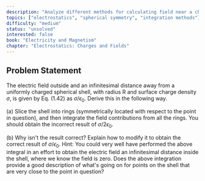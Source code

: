 ```yaml
---
description: "Analyze different methods for calculating field near a charged spherical shell"
topics: ["electrostatics", "spherical symmetry", "integration methods"]
difficulty: "medium"
status: "unsolved"
interested: false
book: "Electricity and Magnetism"
chapter: "Electrostatics: Charges and Fields"
---
```


## Problem Statement
The electric field outside and an infinitesimal distance away from a uniformly charged spherical shell, with radius R and surface charge density $\sigma$, is given by Eq. (1.42) as $\sigma/\epsilon_0$. Derive this in the following way.

(a) Slice the shell into rings (symmetrically located with respect to the point in question), and then integrate the field contributions from all the rings. You should obtain the incorrect result of $\sigma/2\epsilon_0$.

(b) Why isn't the result correct? Explain how to modify it to obtain the correct result of $\sigma/\epsilon_0$. Hint: You could very well have performed the above integral in an effort to obtain the electric field an infinitesimal distance inside the shell, where we know the field is zero. Does the above integration provide a good description of what's going on for points on the shell that are very close to the point in question?
